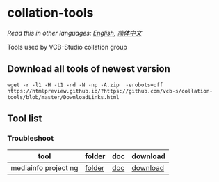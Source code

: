 # collation-tools

*Read this in other languages: [English](README.md), [简体中文](README.zh-cn.md)*

Tools used by VCB-Studio collation group

## Download all tools of newest version

`wget -r -l1 -H -t1 -nd -N -np -A.zip  -erobots=off  https://htmlpreview.github.io/?https://github.com/vcb-s/collation-tools/blob/master/DownloadLinks.html`

## Tool list 

### Troubleshoot
| tool | folder | doc | download |
|------|--------|-----|----------|
|mediainfo project ng|[folder](https://github.com/vcb-s/collation-tools/tree/master/mediainfo_project_ng)|[doc](https://github.com/vcb-s/collation-tools/blob/master/mediainfo_project_ng/README.md)|[download](https://rawcdn.githack.com/vcb-s/collation-tools/1caa8c3ffb6a8e1aa97f4fabf78846dbe9eb2604/mediainfo_project_ng/mediainfo_project_ng_0.1.5.2.zip)|